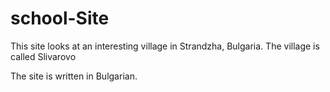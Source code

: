# school-Site
This site looks at an interesting village in Strandzha, Bulgaria. The village is called Slivarovo
<p>
The site is written in Bulgarian.
